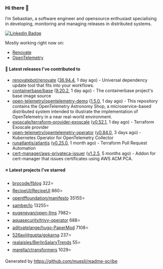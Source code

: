 ### Hi there 👋

I’m Sebastian, a software engineer and opensource enthusiast specialising in developing, monitoring and managing releases in distributed systems.

[![Linkedin Badge](https://img.shields.io/badge/-LinkedIn-blue?style=flat&logo=Linkedin&logoColor=white&link=https://www.linkedin.com/in/sebastian-poxhofer/)](https://www.linkedin.com/in/sebastian-poxhofer/)

Mostly working right now on:
- [Renovate](https://github.com/renovatebot/renovate)
- [OpenTelemetry](https://github.com/open-telemetry)



#### 🚀 Latest releases I've contributed to

- [renovatebot/renovate](https://github.com/renovatebot/renovate) ([36.94.4](https://github.com/renovatebot/renovate/releases/tag/36.94.4), 1 day ago) - Universal dependency update tool that fits into your workflows.
- [containerbase/base](https://github.com/containerbase/base) ([9.20.2](https://github.com/containerbase/base/releases/tag/9.20.2), 1 day ago) - The containerbase project&#39;s base image source
- [open-telemetry/opentelemetry-demo](https://github.com/open-telemetry/opentelemetry-demo) ([1.5.0](https://github.com/open-telemetry/opentelemetry-demo/releases/tag/1.5.0), 1 day ago) - This repository contains the OpenTelemetry Astronomy Shop, a microservice-based distributed system intended to illustrate the implementation of OpenTelemetry in a near real-world environment.
- [exoscale/terraform-provider-exoscale](https://github.com/exoscale/terraform-provider-exoscale) ([v0.52.1](https://github.com/exoscale/terraform-provider-exoscale/releases/tag/v0.52.1), 1 day ago) - Terraform Exoscale provider
- [open-telemetry/opentelemetry-operator](https://github.com/open-telemetry/opentelemetry-operator) ([v0.84.0](https://github.com/open-telemetry/opentelemetry-operator/releases/tag/v0.84.0), 3 days ago) - Kubernetes Operator for OpenTelemetry Collector
- [runatlantis/atlantis](https://github.com/runatlantis/atlantis) ([v0.25.0](https://github.com/runatlantis/atlantis/releases/tag/v0.25.0), 1 month ago) - Terraform Pull Request Automation
- [cert-manager/aws-privateca-issuer](https://github.com/cert-manager/aws-privateca-issuer) ([v1.2.5](https://github.com/cert-manager/aws-privateca-issuer/releases/tag/v1.2.5), 5 months ago) - Addon for cert-manager that issues certificates using AWS ACM PCA.

#### ⭐ Latest projects I've starred

- [brocode/fblog](https://github.com/brocode/fblog) 322⭐
- [RecipeUI/RecipeUI](https://github.com/RecipeUI/RecipeUI) 860⭐
- [opentffoundation/manifesto](https://github.com/opentffoundation/manifesto) 35155⭐
- [samber/lo](https://github.com/samber/lo) 13255⭐
- [eugeneyan/open-llms](https://github.com/eugeneyan/open-llms) 7982⭐
- [aquasecurity/trivy-operator](https://github.com/aquasecurity/trivy-operator) 688⭐
- [adityatelange/hugo-PaperMod](https://github.com/adityatelange/hugo-PaperMod) 7108⭐
- [526avijitgupta/gokarna](https://github.com/526avijitgupta/gokarna) 237⭐
- [realaisles/BerlinSalaryTrends](https://github.com/realaisles/BerlinSalaryTrends) 55⭐
- [marella/ctransformers](https://github.com/marella/ctransformers) 1029⭐



Generated by https://github.com/muesli/readme-scribe
